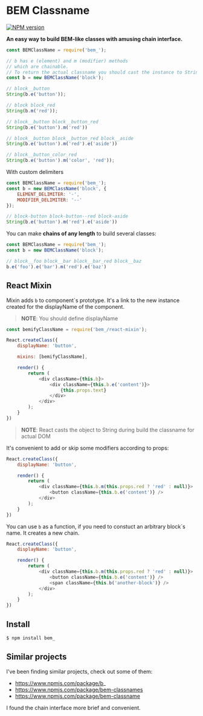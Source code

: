 # BEM Classname

[![NPM version](https://badge.fury.io/js/bem_.png)](http://badge.fury.io/js/bem_)

**An easy way to build BEM-like classes with amusing chain interface.**

```js
const BEMClassName = require('bem_');

// b has e (element) and m (modifier) methods
// which are chainable.
// To return the actual classname you should cast the instance to String
const b = new BEMClassName('block');

// block__button
String(b.e('button'));

// block block_red
String(b.m('red'));

// block__button block__button_red
String(b.e('button').m('red'))

// block__button block__button_red block__aside
String(b.e('button').m('red').e('aside'))

// block__button_color_red
String(b.e('button').m('color', 'red'));
```

With custom delimiters

```js
const BEMClassName = require('bem_');
const b = new BEMClassName('block', {
    ELEMENT_DELIMITER: '-',
    MODIFIER_DELIMITER: '--'
});

// block-button block-button--red block-aside
String(b.e('button').m('red').e('aside'))
```

You can make **chains of any length** to build several classes:

```js
const BEMClassName = require('bem_');
const b = new BEMClassName('block');

// block__foo block__bar block__bar_red block__baz
b.e('foo').e('bar').m('red').e('baz')
```

## React Mixin

Mixin adds `b` to component\`s prototype. It's a link to the new instance created for the displayName of the component.

> **NOTE**: You should define displayName

```js
const bemifyClassName = require('bem_/react-mixin');

React.createClass({
    displayName: 'button',

    mixins: [bemifyClassName],

    render() {
        return (
            <div className={this.b}>
                <div className={this.b.e('content')}>
                    {this.props.text}
                </div>
            </div>
        );
    }
})
```

> **NOTE**: React casts the object to String during build the classname for actual DOM

It's convenient to add or skip some modifiers according to props:

```js
React.createClass({
    displayName: 'button',

    render() {
        return (
            <div className={this.b.m(this.props.red ? 'red' : null)}>
                <button className={this.b.e('content')} />
            </div>
        );
    }
})
```

You can use `b` as a function, if you need to constuct an arbitrary block`s name. It creates a new chain.

```js
React.createClass({
    displayName: 'button',

    render() {
        return (
            <div className={this.b.m(this.props.red ? 'red' : null)}>
                <button className={this.b.e('content')} />
                <span className={this.b('another-block')} />
            </div>
        );
    }
})
```

## Install

```sh
$ npm install bem_
```

## Similar projects

I've been finding similar projects, check out some of them:

- https://www.npmjs.com/package/b_
- https://www.npmjs.com/package/bem-classnames
- https://www.npmjs.com/package/bem-classname

I found the chain interface more brief and convenient.
